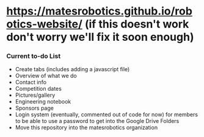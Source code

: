 https://matesrobotics.github.io/robotics-website/ (if this doesn't work don't worry we'll fix it soon enough)
=======
### Current to-do List
- Create tabs (includes adding a javascript file)
- Overview of what we do
- Contact info
- Competition dates
- Pictures/gallery
- Engineering notebook
- Sponsors page
- Login system (eventually, commented out of code for now) for members to be able to use a password to get into the Google Drive Folders
- Move this repository into the matesrobotics organization